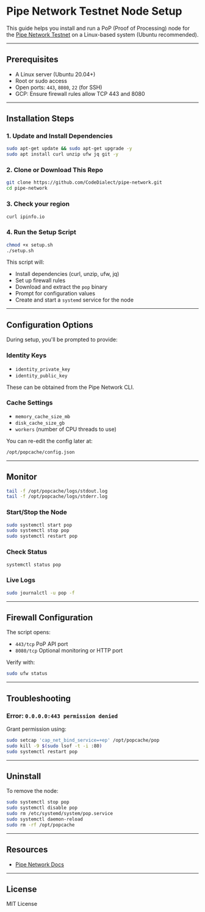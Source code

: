 
# Pipe Network Testnet Node Setup

This guide helps you install and run a PoP (Proof of Processing) node for the [Pipe Network Testnet](https://docs.pipe.network/nodes/testnet) on a Linux-based system (Ubuntu recommended).

---

## Prerequisites

- A Linux server (Ubuntu 20.04+)
- Root or sudo access
- Open ports: `443`, `8080`, `22` (for SSH)
- GCP: Ensure firewall rules allow TCP 443 and 8080

---

## Installation Steps

### 1. Update and Install Dependencies

```bash
sudo apt-get update && sudo apt-get upgrade -y
sudo apt install curl unzip ufw jq git -y
```

### 2. Clone or Download This Repo

```bash
git clone https://github.com/CodeDialect/pipe-network.git
cd pipe-network
```
### 3. Check your region
```bash
curl ipinfo.io
```

### 4. Run the Setup Script

```bash
chmod +x setup.sh
./setup.sh
```

This script will:
- Install dependencies (curl, unzip, ufw, jq)
- Set up firewall rules
- Download and extract the `pop` binary
- Prompt for configuration values
- Create and start a `systemd` service for the node

---

## Configuration Options

During setup, you'll be prompted to provide:

### Identity Keys
- `identity_private_key`
- `identity_public_key`

These can be obtained from the Pipe Network CLI.

### Cache Settings
- `memory_cache_size_mb`
- `disk_cache_size_gb`
- `workers` (number of CPU threads to use)

You can re-edit the config later at:
```bash
/opt/popcache/config.json
```

---

## Monitor
```bash
tail -f /opt/popcache/logs/stdout.log
tail -f /opt/popcache/logs/stderr.log
```

### Start/Stop the Node
```bash
sudo systemctl start pop
sudo systemctl stop pop
sudo systemctl restart pop
```

### Check Status
```bash
systemctl status pop
```

### Live Logs
```bash
sudo journalctl -u pop -f
```

---

## Firewall Configuration

The script opens:
- `443/tcp`  PoP API port
- `8080/tcp`  Optional monitoring or HTTP port

Verify with:

```bash
sudo ufw status
```

---

## Troubleshooting

### Error: `0.0.0.0:443 permission denied`
Grant permission using:

```bash
sudo setcap 'cap_net_bind_service=+ep' /opt/popcache/pop
sudo kill -9 $(sudo lsof -t -i :80)
sudo systemctl restart pop
```

---

## Uninstall

To remove the node:

```bash
sudo systemctl stop pop
sudo systemctl disable pop
sudo rm /etc/systemd/system/pop.service
sudo systemctl daemon-reload
sudo rm -rf /opt/popcache
```

---

## Resources

- [Pipe Network Docs](https://docs.pipe.network/nodes/testnet)

---

## License

MIT License
